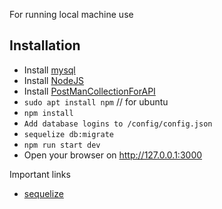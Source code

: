 For running local machine use 
## Installation
* Install [mysql](https://dev.mysql.com/doc/)
* Install [NodeJS](https://nodejs.org/en/download/)
* Install [PostManCollectionForAPI](https://www.getpostman.com/collections/f8f21dd457ff019f20f7/)
* `sudo apt install npm`  // for ubuntu 
* `npm install`
* `Add database logins to /config/config.json`
* `sequelize db:migrate`
* `npm run start dev`
* Open your browser on http://127.0.0.1:3000

Important links
* [sequelize](https://sequelize.org/master/manual/getting-started.html)